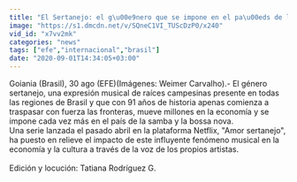 ```yaml
---
title: "El Sertanejo: el g\u00e9nero que se impone en el pa\u00eds de la samba y la bossa nova"
image: "https://s1.dmcdn.net/v/SQneC1VI_TUScDzP0/x240"
vid_id: "x7vv2mk"
categories: "news"
tags: ["efe","internacional","brasil"]
date: "2020-09-01T14:34:05+03:00"
---
```

Goiania (Brasil), 30 ago (EFE)(Imágenes: Weimer Carvalho).- El género sertanejo, una expresión musical de raíces campesinas presente en todas las regiones de Brasil y que con 91 años de historia apenas comienza a traspasar con fuerza las fronteras, mueve millones en la economía y se impone cada vez más en el país de la samba y la bossa nova.  <br>Una serie lanzada el pasado abril en la plataforma Netflix, &quot;Amor sertanejo&quot;, ha puesto en relieve el impacto de este influyente fenómeno musical en la economía y la cultura a través de la voz de los propios artistas.  <br>   <br>Edición y locución: Tatiana Rodríguez G.
